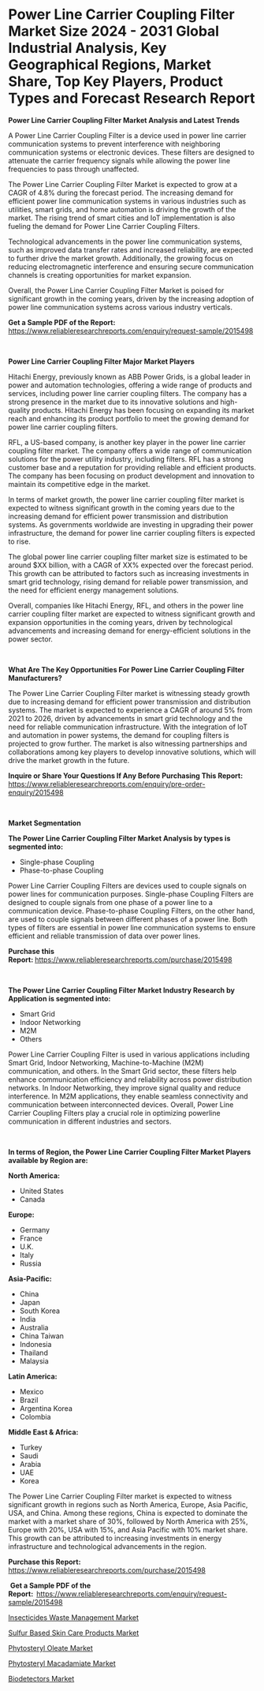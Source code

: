 <p><h1>Power Line Carrier Coupling Filter Market Size 2024 - 2031 Global Industrial Analysis, Key Geographical Regions, Market Share, Top Key Players, Product Types and Forecast Research Report</h1></p><p><strong>Power Line Carrier Coupling Filter Market Analysis and Latest Trends</strong></p>
<p><p>A Power Line Carrier Coupling Filter is a device used in power line carrier communication systems to prevent interference with neighboring communication systems or electronic devices. These filters are designed to attenuate the carrier frequency signals while allowing the power line frequencies to pass through unaffected.</p><p>The Power Line Carrier Coupling Filter Market is expected to grow at a CAGR of 4.8% during the forecast period. The increasing demand for efficient power line communication systems in various industries such as utilities, smart grids, and home automation is driving the growth of the market. The rising trend of smart cities and IoT implementation is also fueling the demand for Power Line Carrier Coupling Filters.</p><p>Technological advancements in the power line communication systems, such as improved data transfer rates and increased reliability, are expected to further drive the market growth. Additionally, the growing focus on reducing electromagnetic interference and ensuring secure communication channels is creating opportunities for market expansion.</p><p>Overall, the Power Line Carrier Coupling Filter Market is poised for significant growth in the coming years, driven by the increasing adoption of power line communication systems across various industry verticals.</p></p>
<p><strong>Get a Sample PDF of the Report:&nbsp;</strong> <a href="https://www.reliableresearchreports.com/enquiry/request-sample/2015498">https://www.reliableresearchreports.com/enquiry/request-sample/2015498</a></p>
<p>&nbsp;</p>
<p><strong>Power Line Carrier Coupling Filter Major Market Players</strong></p>
<p><p>Hitachi Energy, previously known as ABB Power Grids, is a global leader in power and automation technologies, offering a wide range of products and services, including power line carrier coupling filters. The company has a strong presence in the market due to its innovative solutions and high-quality products. Hitachi Energy has been focusing on expanding its market reach and enhancing its product portfolio to meet the growing demand for power line carrier coupling filters.</p><p>RFL, a US-based company, is another key player in the power line carrier coupling filter market. The company offers a wide range of communication solutions for the power utility industry, including filters. RFL has a strong customer base and a reputation for providing reliable and efficient products. The company has been focusing on product development and innovation to maintain its competitive edge in the market.</p><p>In terms of market growth, the power line carrier coupling filter market is expected to witness significant growth in the coming years due to the increasing demand for efficient power transmission and distribution systems. As governments worldwide are investing in upgrading their power infrastructure, the demand for power line carrier coupling filters is expected to rise.</p><p>The global power line carrier coupling filter market size is estimated to be around $XX billion, with a CAGR of XX% expected over the forecast period. This growth can be attributed to factors such as increasing investments in smart grid technology, rising demand for reliable power transmission, and the need for efficient energy management solutions.</p><p>Overall, companies like Hitachi Energy, RFL, and others in the power line carrier coupling filter market are expected to witness significant growth and expansion opportunities in the coming years, driven by technological advancements and increasing demand for energy-efficient solutions in the power sector.</p></p>
<p>&nbsp;</p>
<p><strong>What Are The Key Opportunities For Power Line Carrier Coupling Filter Manufacturers?</strong></p>
<p><p>The Power Line Carrier Coupling Filter market is witnessing steady growth due to increasing demand for efficient power transmission and distribution systems. The market is expected to experience a CAGR of around 5% from 2021 to 2026, driven by advancements in smart grid technology and the need for reliable communication infrastructure. With the integration of IoT and automation in power systems, the demand for coupling filters is projected to grow further. The market is also witnessing partnerships and collaborations among key players to develop innovative solutions, which will drive the market growth in the future.</p></p>
<p><strong>Inquire or Share Your Questions If Any Before Purchasing This Report:</strong> <a href="https://www.reliableresearchreports.com/enquiry/pre-order-enquiry/2015498">https://www.reliableresearchreports.com/enquiry/pre-order-enquiry/2015498</a></p>
<p>&nbsp;</p>
<p><strong>Market Segmentation</strong></p>
<p><strong>The Power Line Carrier Coupling Filter Market Analysis by types is segmented into:</strong></p>
<p><ul><li>Single-phase Coupling</li><li>Phase-to-phase Coupling</li></ul></p>
<p><p>Power Line Carrier Coupling Filters are devices used to couple signals on power lines for communication purposes. Single-phase Coupling Filters are designed to couple signals from one phase of a power line to a communication device. Phase-to-phase Coupling Filters, on the other hand, are used to couple signals between different phases of a power line. Both types of filters are essential in power line communication systems to ensure efficient and reliable transmission of data over power lines.</p></p>
<p><strong>Purchase this Report:&nbsp;</strong><a href="https://www.reliableresearchreports.com/purchase/2015498">https://www.reliableresearchreports.com/purchase/2015498</a></p>
<p>&nbsp;</p>
<p><strong>The Power Line Carrier Coupling Filter Market Industry Research by Application is segmented into:</strong></p>
<p><ul><li>Smart Grid</li><li>Indoor Networking</li><li>M2M</li><li>Others</li></ul></p>
<p><p>Power Line Carrier Coupling Filter is used in various applications including Smart Grid, Indoor Networking, Machine-to-Machine (M2M) communication, and others. In the Smart Grid sector, these filters help enhance communication efficiency and reliability across power distribution networks. In Indoor Networking, they improve signal quality and reduce interference. In M2M applications, they enable seamless connectivity and communication between interconnected devices. Overall, Power Line Carrier Coupling Filters play a crucial role in optimizing powerline communication in different industries and sectors.</p></p>
<p>&nbsp;</p>
<p><strong>In terms of Region, the Power Line Carrier Coupling Filter Market Players available by Region are:</strong></p>
<p>
    <p> <strong> North America: </strong>
        <ul>
            <li>United States</li>
            <li>Canada</li>
        </ul>
        </p> 
    <p> <strong> Europe: </strong>
        <ul>
            <li>Germany</li>
            <li>France</li>
            <li>U.K.</li>
            <li>Italy</li>
            <li>Russia</li>
        </ul>
        </p> 
    <p> <strong> Asia-Pacific: </strong>
        <ul>
            <li>China</li>
            <li>Japan</li>
            <li>South Korea</li>
            <li>India</li>
            <li>Australia</li>
            <li>China Taiwan</li>
            <li>Indonesia</li>
            <li>Thailand</li>
            <li>Malaysia</li>
        </ul>
        </p> 
    <p> <strong> Latin America: </strong>
        <ul>
            <li>Mexico</li>
            <li>Brazil</li>
            <li>Argentina Korea</li>
            <li>Colombia</li>
        </ul>
        </p> 
    <p> <strong> Middle East & Africa: </strong>
        <ul>
            <li>Turkey</li>
            <li>Saudi</li>
            <li>Arabia</li>
            <li>UAE</li>
            <li>Korea</li>
        </ul>
    </p>
    </p>
<p><p>The Power Line Carrier Coupling Filter market is expected to witness significant growth in regions such as North America, Europe, Asia Pacific, USA, and China. Among these regions, China is expected to dominate the market with a market share of 30%, followed by North America with 25%, Europe with 20%, USA with 15%, and Asia Pacific with 10% market share. This growth can be attributed to increasing investments in energy infrastructure and technological advancements in the region.</p></p>
<p><strong>Purchase this Report: </strong><a href="https://www.reliableresearchreports.com/purchase/2015498">https://www.reliableresearchreports.com/purchase/2015498</a></p>
<p>&nbsp;<strong>Get a Sample PDF of the Report:&nbsp;&nbsp;</strong><a href="https://www.reliableresearchreports.com/enquiry/request-sample/2015498">https://www.reliableresearchreports.com/enquiry/request-sample/2015498</a></p>
<p><strong></strong></p>
<p><p><a href="https://five-trouble-98a.notion.site/Insecticides-Waste-Management-Market-Provides-Detailed-Segmentation-of-this-Market-based-on-Type-Ap-c23760da27b349f9a42c0b090dac71c3">Insecticides Waste Management Market</a></p><p><a href="https://nifty-kite-d51.notion.site/Sulfur-Based-Skin-Care-Products-Market-Size-Market-Trends-and-Growth-Outlook-forecasted-for-period-3df41f3f38b7413b9c67f91ed4beb24b">Sulfur Based Skin Care Products Market</a></p><p><a href="https://view.publitas.com/reportprime-1/phytosteryl-oleate-market-share-market-new-trends-analysis-report-by-type-by-application-by-end-use-by-region-and-segment-forecasts-2024-2031/">Phytosteryl Oleate Market</a></p><p><a href="https://view.publitas.com/reportprime-1/phytosteryl-macadamiate-market-analysis-and-market-size-global-industry-overview-market-segmentation-and-forecast-2024-to-2031/">Phytosteryl Macadamiate Market</a></p><p><a href="https://ivy-potential-64b.notion.site/Biodetectors-Market-Dynamics-2024-2031-Also-about-Its-Market-Trends-Projections-and-Opportunities-b5be43d306204154af68720fa055ff3a">Biodetectors Market</a></p></p>